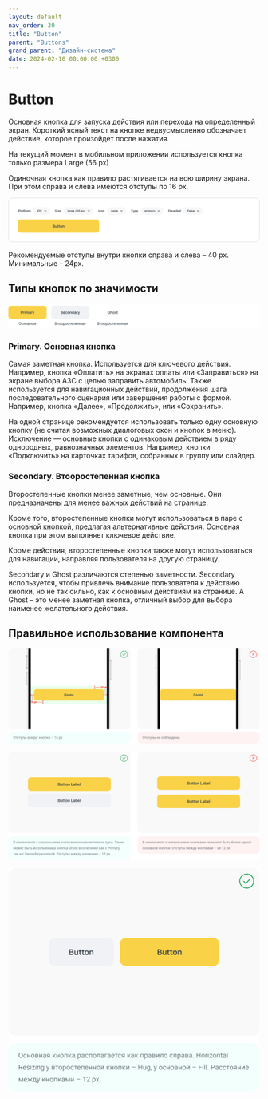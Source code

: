 ```yaml
---
layout: default
nav_order: 30
title: "Button"
parent: "Buttons"
grand_parent: "Дизайн-система"
date: 2024-02-10 00:00:00 +0300
---
```


# Button

Основная кнопка для запуска действия или перехода на определенный экран.
Короткий ясный текст на кнопке недвусмысленно обозначает действие, которое произойдет после нажатия.

На текущий момент в мобильном приложении используется кнопка только размера Large (56 px)

Одиночная кнопка как правило растягивается на всю ширину экрана. При этом справа и слева имеются отступы по 16 px.

![Button](/assets/images/design/buttons/button/frame1.png)

Рекомендуемые отступы внутри кнопки справа и слева – 40 px. Минимальные – 24px.

## Типы кнопок по значимости

![Button](/assets/images/design/buttons/button/frame2.png)

### Primary. Основная кнопка

Самая заметная кнопка. Используется для ключевого действия. Например, кнопка «Оплатить» на экранах
оплаты или «Заправиться» на экране выбора АЗС с целью заправить автомобиль. Также используется для
навигационных действий, продолжения шага последовательного сценария или завершения работы с формой.
Например, кнопка «Далее», «Продолжить», или «Сохранить».

На одной странице рекомендуется использовать только одну основную кнопку (не считая возможных диалоговых
окон и кнопок в меню). Исключение — основные кнопки с одинаковым действием в ряду однородных, равнозначных
элементов. Например, кнопки «Подключить» на карточках тарифов, собранных в группу или слайдер.

### Secondary. Втооростепенная кнопка

Второстепенные кнопки менее заметные, чем основные. Они предназначены для менее важных действий на странице.

Кроме того, второстепенные кнопки могут использоваться в паре с основной кнопкой, предлагая альтернативные
действия. Основная кнопка при этом выполняет ключевое действие.

Кроме действия, второстепенные кнопки также могут использоваться для навигации, направляя пользователя на другую страницу.

Secondary и Ghost различаются степенью заметности. Secondary используется, чтобы привлечь внимание
пользователя к действию кнопки, но не так сильно, как к основным действиям на странице. А Ghost –
это менее заметная кнопка, отличный выбор для выбора наименее желательного действия.

## Правильное использование компонента

![Button](/assets/images/design/buttons/button/frame3.png)

![Button](/assets/images/design/buttons/button/frame4.png)

![Button](/assets/images/design/buttons/button/frame5.png)

